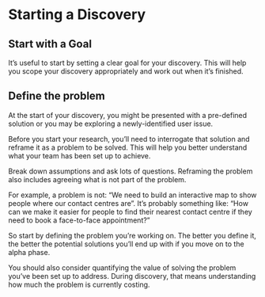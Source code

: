 # Starting a Discovery

## Start with a Goal

It’s useful to start by setting a clear goal for your discovery. This will help you scope your discovery appropriately 
and work out when it’s finished.

## Define the problem

At the start of your discovery, you might be presented with a pre-defined solution or you may be exploring a newly-identified user issue.

Before you start your research, you’ll need to interrogate that solution and reframe it as a problem to be solved. This 
will help you better understand what your team has been set up to achieve.

Break down assumptions and ask lots of questions. Reframing the problem also includes agreeing what is not part of the 
problem.

For example, a problem is not: “We need to build an interactive map to show people where our contact centres are”. It’s 
probably something like: “How can we make it easier for people to find their nearest contact centre if they need to book 
a face-to-face appointment?”

So start by defining the problem you’re working on. The better you define it, the better the potential solutions you’ll 
end up with if you move on to the alpha phase.

You should also consider quantifying the value of solving the problem you’ve been set up to address. During discovery, 
that means understanding how much the problem is currently costing.
